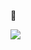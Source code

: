 👋

 [<img src="https://user-images.githubusercontent.com/96829831/203062316-b24df9c3-840c-4f7e-b81b-538b750bca65.png">](https://www.bacqueyrisses.dev)
